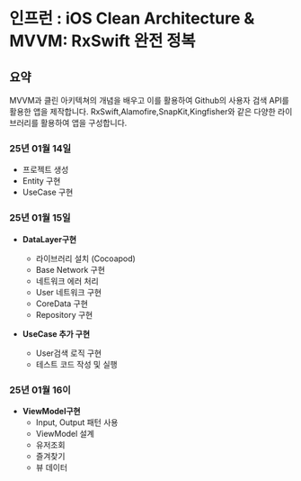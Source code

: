 # 인프런 : iOS Clean Architecture & MVVM: RxSwift 완전 정복

## 요약
MVVM과 클린 아키텍쳐의 개념을 배우고 이를 활용하여 Github의 사용자 검색 API를 활용한 앱을 제작합니다.
RxSwift,Alamofire,SnapKit,Kingfisher와 같은 다양한 라이브러리를 활용하여 앱을 구성합니다.

### 25년 01월 14일
- 프로젝트 생성
- Entity 구현
- UseCase 구현

### 25년 01월 15일
- **DataLayer구현**
  - 라이브러리 설치 (Cocoapod)
  - Base Network 구현
  - 네트워크 에러 처리
  - User 네트워크 구현
  - CoreData 구현
  - Repository 구현

- **UseCase 추가 구현**
  - User검색 로직 구현
  - 테스트 코드 작성 및 실행 

### 25년 01월 16이
- **ViewModel구현**
  - Input, Output 패턴 사용
  - ViewModel 설계
  - 유저조회
  - 즐겨찾기
  - 뷰 데이터
